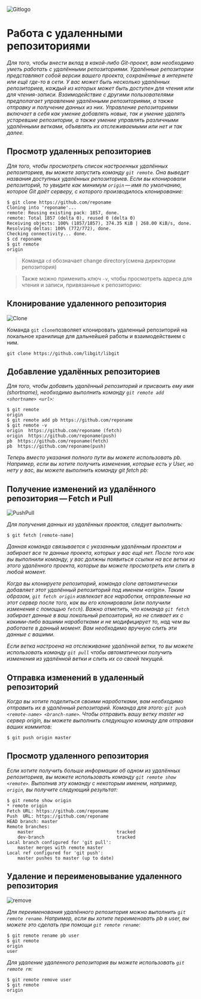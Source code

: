 ![Gitlogo](https://res.cloudinary.com/practicaldev/image/fetch/s--bjpVKHPe--/c_imagga_scale,f_auto,fl_progressive,h_420,q_auto,w_1000/https://dev-to-uploads.s3.amazonaws.com/i/8ogqpfkvqqpyfbs3w6p7.png)
# Работа с удаленными репозиториями

_Для того, чтобы внести вклад в какой-либо Git-проект, вам необходимо уметь работать с удалёнными репозиториями. Удалённые репозитории представляют собой версии вашего проекта, сохранённые в интернете или ещё где-то в сети. У вас может быть несколько удалённых репозиториев, каждый из которых может быть доступен для чтения или для чтения-записи. Взаимодействие с другими пользователями предполагает управление удалёнными репозиториями, а также отправку и получение данных из них. Управление репозиториями включает в себя как умение добавлять новые, так и умение удалять устаревшие репозитории, а также умение управлять различными удалёнными ветками, объявлять их отслеживаемыми или нет и так далее._

## Просмотр удаленных репозиториев

_Для того, чтобы просмотреть список настроенных удалённых репозиториев, вы можете запустить команду `git remote`. Она выведет названия доступных удалённых репозиториев. Если вы клонировали репозиторий, то увидите как минимум `origin` — имя по умолчанию, которое Git даёт серверу, с которого производилось клонирование:_

    $ git clone https://github.com/reponame
    Cloning into 'reponame'...
    remote: Reusing existing pack: 1857, done.
    remote: Total 1857 (delta 0), reused 0 (delta 0)
    Receiving objects: 100% (1857/1857), 374.35 KiB | 268.00 KiB/s, done.
    Resolving deltas: 100% (772/772), done.
    Checking connectivity... done.
    $ cd reponame
    $ git remote
    origin

>Команда `cd` обозначает change directory(смена директории репозитория)

> Также можно применить ключ `-v`, чтобы просмотреть адреса для чтения и записи, привязанные к репозиторию:

##  Клонирование удаленного репозитория
![Clone](https://res.cloudinary.com/practicaldev/image/fetch/s--dTbOGQ7K--/c_imagga_scale,f_auto,fl_progressive,h_420,q_auto,w_1000/https://dev-to-uploads.s3.amazonaws.com/i/tk6mspyqpuohkynw4wft.png)

Команда `git clone`позволяет клонировать удаленный репозиторий на локальное хранилище для дальнейшей работы и взаимодействием с ним.

    git clone https://github.com/libgit/libgit

## Добавление удалённых репозиториев

_Для того, чтобы добавить удалённый репозиторий и присвоить ему имя (shortname), необходимо выполнить команду `git remote add <shortname> <url>`:_

    $ git remote
    origin
    $ git remote add pb https://github.com/reponame
    $ git remote -v
    origin  https://github.com/reponame (fetch)
    origin  https://github.com/reponame(push)
    pb  https://github.com/reponame(fetch)
    pb  https://github.com/reponame(push)

_Теперь вместо указания полного пути вы можете использовать pb. Например, если вы хотите получить изменения, которые есть у User, но нету у вас, вы можете выполнить команду git fetch pb:_

## Получение изменений из удалённого репозитория — Fetch и Pull

![PushPull](https://blog.axosoft.com/wp-content/uploads/2018/05/push-and-pull.png)

_Для получения данных из удалённых проектов, следует выполнить:_

    $ git fetch [remote-name]

_Данная команда связывается с указанным удалённым проектом и забирает все те данные проекта, которых у вас ещё нет. После того как вы выполнили команду, у вас должны появиться ссылки на все ветки из этого удалённого проекта, которые вы можете просмотреть или слить в любой момент._

_Когда вы клонируете репозиторий, команда clone автоматически добавляет этот удалённый репозиторий под именем «origin». Таким образом, `git fetch origin` извлекает все наработки, отправленные на этот сервер после того, как вы его клонировали (или получили изменения с помощью `fetch`). Важно отметить, что команда `git fetch` забирает данные в ваш локальный репозиторий, но не сливает их с какими-либо вашими наработками и не модифицирует то, над чем вы работаете в данный момент. Вам необходимо вручную слить эти данные с вашими._

_Если ветка настроена на отслеживание удалённой ветки, то вы можете использовать команду `git pull` чтобы автоматически получить изменения из удалённой ветки и слить их со своей текущей._

## Отправка изменений в удаленный репозиторий

_Когда вы хотите поделиться своими наработками, вам необходимо отправить их в удалённый репозиторий. Команда для этого: `git push <remote-name> <branch-name>`. Чтобы отправить вашу ветку master на сервер origin, вы можете выполнить следующую команду для отправки ваших коммитов:_

    $ git push origin master

## Просмотр удаленного репозитория

_Если хотите получить больше информации об одном из удалённых репозиториев, вы можете использовать команду `git remote show <remote>`. Выполнив эту команду с некоторым именем, например, `origin`, вы получите следующий результат:_

    $ git remote show origin
    * remote origin
    Fetch URL: https://github.com/reponame
    Push  URL: https://github.com/reponame
    HEAD branch: master
    Remote branches:
        master                               tracked
        dev-branch                           tracked
    Local branch configured for 'git pull':
        master merges with remote master
    Local ref configured for 'git push':
        master pushes to master (up to date)

## Удаление и переименовывание удаленного репозитория
![remove](https://s3.ap-south-1.amazonaws.com/s3.studytonight.com/tutorials/uploads/pictures/1624367010-103268.png)

_Для переименования удалённого репозитория можно выполнить `git remote rename`. Например, если вы хотите переименовать pb в user, вы можете это сделать при помощи `git remote rename`:_

    $ git remote rename pb user
    $ git remote
    origin
    user

_Для удаление удаленного репозитория вы можете использовать `git remote rm`:_

    $ git remote remove user
    $ git remote
    origin 

